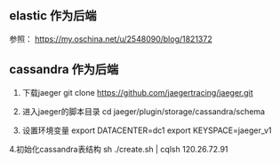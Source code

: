 ## elastic 作为后端

参照：
https://my.oschina.net/u/2548090/blog/1821372


## cassandra 作为后端

1. 下载jaeger
git clone https://github.com/jaegertracing/jaeger.git

2. 进入jaeger的脚本目录
cd jaeger/plugin/storage/cassandra/schema

3. 设置环境变量
export DATACENTER=dc1
export KEYSPACE=jaeger_v1

4.初始化cassandra表结构
sh ./create.sh | cqlsh 120.26.72.91
